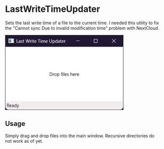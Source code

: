 # LastWriteTimeUpdater

Sets the last write time of a file to the current time. I needed this utility to fix the "Cannot sync Due to invalid modification time" problem with NextCloud.

![Screenshot](screenshot.webp)

## Usage

Simply drag and drop files into the main window. Recursive directories do not work as of yet.